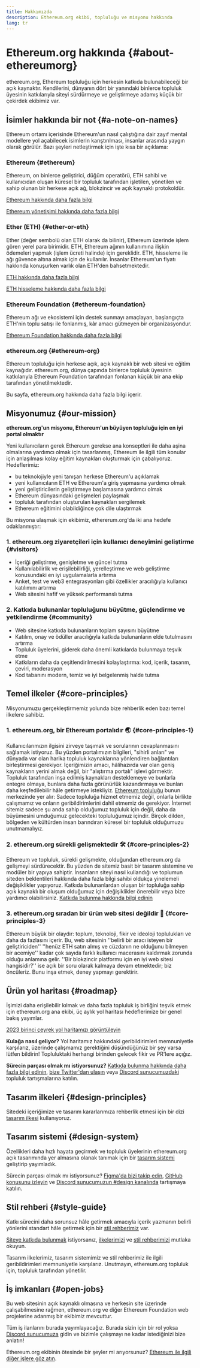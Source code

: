 ```yaml
---
title: Hakkımızda
description: Ethereum.org ekibi, topluluğu ve misyonu hakkında
lang: tr
---
```


# Ethereum.org hakkında {#about-ethereumorg}

ethereum.org, Ethereum topluluğu için herkesin katkıda bulunabileceği bir açık kaynaktır. Kendilerini, dünyanın dört bir yanındaki binlerce topluluk üyesinin katkılarıyla siteyi sürdürmeye ve geliştirmeye adamış küçük bir çekirdek ekibimiz var.

## İsimler hakkında bir not {#a-note-on-names}

Ethereum ortamı içerisinde Ethereum'un nasıl çalıştığına dair zayıf mental modellere yol açabilecek isimlerin karıştırılması, insanlar arasında yaygın olarak görülür. Bazı şeyleri netleştirmek için işte kısa bir açıklama:

### Ethereum {#ethereum}

Ethereum, on binlerce geliştirici, düğüm operatörü, ETH sahibi ve kullanıcıdan oluşan küresel bir topluluk tarafından işletilen, yönetilen ve sahip olunan bir herkese açık ağ, blokzincir ve açık kaynaklı protokoldür.

[Ethereum hakkında daha fazla bilgi](/what-is-ethereum/)

[Ethereum yönetişimi hakkında daha fazla bilgi](/governance/)

### Ether (ETH) {#ether-or-eth}

Ether (değer sembolü olan ETH olarak da bilinir), Ethereum üzerinde işlem gören yerel para birimidir. ETH, Ethereum ağının kullanımına ilişkin ödemeleri yapmak (işlem ücreti halinde) için gereklidir. ETH, hisseleme ile ağı güvence altına almak için de kullanılır. İnsanlar Ethereum'un fiyatı hakkında konuşurken varlık olan ETH'den bahsetmektedir.

[ETH hakkında daha fazla bilgi](/eth/)

[ETH hisseleme hakkında daha fazla bilgi](/staking/)

### Ethereum Foundation {#ethereum-foundation}

Ethereum ağı ve ekosistemi için destek sunmayı amaçlayan, başlangıçta ETH'nin toplu satışı ile fonlanmış, kâr amacı gütmeyen bir organizasyondur.

[Ethereum Foundation hakkında daha fazla bilgi](/foundation/)

### ethereum.org {#ethereum-org}

Ethereum topluluğu için herkese açık, açık kaynaklı bir web sitesi ve eğitim kaynağıdır. ethereum.org, dünya çapında binlerce topluluk üyesinin katkılarıyla Ethereum Foundation tarafından fonlanan küçük bir ana ekip tarafından yönetilmektedir.

Bu sayfa, ethereum.org hakkında daha fazla bilgi içerir.

## Misyonumuz {#our-mission}

**ethereum.org'un misyonu, Ethereum'un büyüyen topluluğu için en iyi portal olmaktır**

Yeni kullanıcıların gerek Ethereum gerekse ana konseptleri ile daha aşina olmalarına yardımcı olmak için tasarlanmış, Ethereum ile ilgili tüm konular için anlaşılması kolay eğitim kaynakları oluşturmak için çabalıyoruz. Hedeflerimiz:

- bu teknolojiyle yeni tanışan herkese Ethereum'u açıklamak
- yeni kullanıcıların ETH ve Ethereum'a giriş yapmasına yardımcı olmak
- yeni geliştiricilerin geliştirmeye başlamasına yardımcı olmak
- Ethereum dünyasındaki gelişmeleri paylaşmak
- topluluk tarafından oluşturulan kaynakları sergilemek
- Ethereum eğitimini olabildiğince çok dile ulaştırmak

Bu misyona ulaşmak için ekibimiz, ethererum.org'da iki ana hedefe odaklanmıştır:

### 1. ethereum.org ziyaretçileri için kullanıcı deneyimini geliştirme {#visitors}

- İçeriği geliştirme, genişletme ve güncel tutma
- Kullanılabilirlik ve erişilebilirliği, yerelleştirme ve web geliştirme konusundaki en iyi uygulamalarla artırma
- Anket, test ve web3 entegrasyonları gibi özellikler aracılığıyla kullanıcı katılımını artırma
- Web sitesini hafif ve yüksek performanslı tutma

### 2. Katkıda bulunanlar topluluğunu büyütme, güçlendirme ve yetkilendirme {#community}

- Web sitesine katkıda bulunanların toplam sayısını büyütme
- Katılım, onay ve ödüller aracılığıyla katkıda bulunanların elde tutulmasını artırma
- Topluluk üyelerini, giderek daha önemli katkılarda bulunmaya teşvik etme
- Katkıların daha da çeşitlendirilmesini kolaylaştırma: kod, içerik, tasarım, çeviri, moderasyon
- Kod tabanını modern, temiz ve iyi belgelenmiş halde tutma

## Temel ilkeler {#core-principles}

Misyonumuzu gerçekleştirmemiz yolunda bize rehberlik eden bazı temel ilkelere sahibiz.

### 1. ethereum.org, bir Ethereum portalıdır 🌏 {#core-principles-1}

Kullanıcılarımızın ilgisini zirveye taşımak ve sorularının cevaplanmasını sağlamak istiyoruz. Bu yüzden portalımızın bilgileri, "sihirli anları" ve dünyada var olan harika topluluk kaynaklarına yönlendiren bağlantıları birleştirmesi gerekiyor. İçeriğimizin amacı, hâlihazırda var olan geniş kaynakların yerini almak değil, bir "alıştırma portalı" işlevi görmektir. Topluluk tarafından inşa edilmiş kaynakları desteklemeye ve bunlarla entegre olmaya, bunlara daha fazla görünürlük kazandırmaya ve bunları daha keşfedilebilir hâle getirmeye istekliyiz. [Ethereum topluluğu](/community/) bunun merkezinde yer alır: Sadece topluluğa hizmet etmemiz değil, onlarla birlikte çalışmamız ve onların geribildirimlerini dahil etmemiz de gerekiyor. İnternet sitemiz sadece şu anda sahip olduğumuz topluluk için değil, daha da büyümesini umduğumuz gelecekteki topluluğumuz içindir. Birçok dilden, bölgeden ve kültürden insan barındıran küresel bir topluluk olduğumuzu unutmamalıyız.

### 2. ethereum.org sürekli gelişmektedir 🛠 {#core-principles-2}

Ethereum ve topluluk, sürekli gelişmekte, olduğundan ethereum.org da gelişmeyi sürdürecektir. Bu yüzden de sitemiz basit bir tasarım sistemine ve modüler bir yapıya sahiptir. İnsanların siteyi nasıl kullandığı ve toplumun siteden beklentileri hakkında daha fazla bilgi sahibi oldukça yinelemeli değişiklikler yapıyoruz. Katkıda bulunanlardan oluşan bir topluluğa sahip açık kaynaklı bir oluşum olduğumuz için değişiklikler önerebilir veya bize yardımcı olabilirsiniz. [Katkıda bulunma hakkında bilgi edinin](/contributing/)

### 3. ethereum.org sıradan bir ürün web sitesi değildir 🦄 {#core-principles-3}

Ethereum büyük bir olaydır: toplum, teknoloji, fikir ve ideoloji toplulukları ve daha da fazlasını içerir. Bu, web sitesinin ''belirli bir aracı isteyen bir geliştiriciden'' ''henüz ETH satın almış ve cüzdanın ne olduğunu bilmeyen bir acemiye'' kadar çok sayıda farklı kullanıcı macerasını kaldırmak zorunda olduğu anlamına gelir. ''Bir blokzincir platformu için en iyi web sitesi hangisidir?'' ise açık bir soru olarak kalmaya devam etmektedir; biz öncüleriz. Bunu inşa etmek, deney yapmayı gerektirir.

## Ürün yol haritası {#roadmap}

İşimizi daha erişilebilir kılmak ve daha fazla topluluk iş birliğini teşvik etmek için ethereum.org ana ekibi, üç aylık yol haritası hedeflerimize bir genel bakış yayımlar.

[2023 birinci çeyrek yol haritamızı görüntüleyin](https://github.com/ethereum/ethereum-org-website/issues/9090)

**Kulağa nasıl geliyor?** Yol haritamız hakkındaki geribildirimleri memnuniyetle karşılarız, üzerinde çalışmamız gerektiğini düşündüğünüz bir şey varsa lütfen bildirin! Topluluktaki herhangi birinden gelecek fikir ve PR'lere açığız.

**Sürecin parçası olmak mı istiyorsunuz?** [Katkıda bulunma hakkında daha fazla bilgi edinin](/contributing/), [bize Twitter'dan ulaşın](https://twitter.com/ethdotorg) veya [Discord sunucumuzdaki](https://discord.gg/ethereum-org) topluluk tartışmalarına katılın.

## Tasarım ilkeleri {#design-principles}

Sitedeki içeriğimize ve tasarım kararlarımıza rehberlik etmesi için bir dizi [tasarım ilkesi](/contributing/design-principles/) kullanıyoruz.

## Tasarım sistemi {#design-system}

Özellikleri daha hızlı hayata geçirmek ve topluluk üyelerinin ethereum.org açık tasarımında yer almasına olanak tanımak için bir [tasarım sistemi](https://www.figma.com/file/NrNxGjBL0Yl1PrNrOT8G2B/ethereum.org-Design-System?node-id=0%3A1&t=QBt9RkhpPqzE3Aa6-1) geliştirip yayımladık.

Sürecin parçası olmak mı istiyorsunuz? [Figma'da bizi takip edin](https://www.figma.com/file/NrNxGjBL0Yl1PrNrOT8G2B/ethereum.org-Design-System), [GitHub konusunu izleyin](https://github.com/ethereum/ethereum-org-website/issues/6284) ve [Discord sunucumuzun #design kanalında](https://discord.gg/ethereum-org) tartışmaya katılın.

## Stil rehberi {#style-guide}

Katkı sürecini daha sorunsuz hâle getirmek amacıyla içerik yazmanın belirli yönlerini standart hâle getirmek için bir [stil rehberimiz](/contributing/style-guide/) var.

[Siteye katkıda bulunmak](/contributing/) istiyorsanız, [ilkelerimizi](/contributing/design-principles/) ve [stil rehberimizi](/contributing/style-guide/) mutlaka okuyun.

Tasarım ilkelerimiz, tasarım sistemimiz ve stil rehberimiz ile ilgili geribildirimleri memnuniyetle karşılarız. Unutmayın, ethereum.org topluluk için, topluluk tarafından yönetilir.

## İş imkanları {#open-jobs}

Bu web sitesinin açık kaynaklı olmasına ve herkesin site üzerinde çalışabilmesine rağmen, ethereum.org ve diğer Ethereum Foundation web projelerine adanmış bir ekibimiz mevcuttur.

Tüm iş ilanlarını burada yayımlayacağız. Burada sizin için bir rol yoksa [Discord sunucumuza](https://discord.gg/ethereum-org) gidin ve bizimle çalışmayı ne kadar istediğinizi bize anlatın!

Ethereum.org ekibinin ötesinde bir şeyler mi arıyorsunuz? [Ethereum ile ilgili diğer işlere göz atın](/community/get-involved/#ethereum-jobs/).
